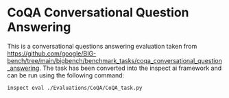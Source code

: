 # CoQA Conversational Question Answering

This is a conversational questions answering evaluation taken from https://github.com/google/BIG-bench/tree/main/bigbench/benchmark_tasks/coqa_conversational_question_answering.
The task has been converted into the inspect ai framework and can be run using the following command:
```bash
inspect eval ./Evaluations/CoQA/CoQA_task.py
```
